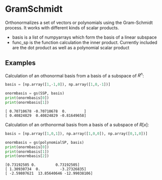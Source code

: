 # GramSchmidt
Orthonormalizes a set of vectors or polynomials using the Gram-Schmidt process. It works with different kinds of scalar products.

- basis is a list of numpyarrays which form the basis of a linear subspace
- func_sp is the function calculation the inner product. Currently included are the dot product as well as a polynomial scalar product

## Examples

Calculation of an othonormal basis from a basis of a subspace of $R^{n}$:

```python
basis = [np.array([1,-1,0]), np.array([1,0,-1])]

onormbasis = gs(SSP, basis)
print(onormbasis[0])
print(onormbasis[1])
```

    [ 0.70710678 -0.70710678  0.        ]
    [ 0.40824829  0.40824829 -0.81649658]


Calculation of an orthonormal basis from a basis of a subspace of $R[x]$:


```python
basis = [np.array([1,0,1]), np.array([1,0,0]), np.array([0,1,0])]

onormbasis = gs(polynomialSP, basis)
print(onormbasis[0])
print(onormbasis[1])
print(onormbasis[2])
```

    [0.73192505 0.         0.73192505]
    [ 1.30930734  0.         -3.27326835]
    [ -2.59807621  13.85640646 -12.99038106]
